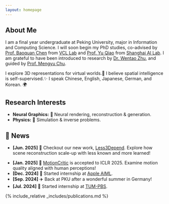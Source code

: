 ```yaml
---
layout: homepage
---
```


## About Me

I am a final year undergraduate at Peking University, major in Information and Computing Science. I will soon begin my PhD studies, co-advised by [Prof. Baoquan Chen](https://baoquanchen.info/) from [VCL Lab](https://vcl.pku.edu.cn/) and [Prof. Yu Qiao](https://mmlab.siat.ac.cn/yuqiao) from [Shanghai AI Lab](https://www.shlab.org.cn/). I am grateful to have been introduced to research by [Dr. Wentao Zhu](https://wentao.live/about.html), and guided by [Prof. Mengyu Chu](https://rachelcmy.github.io/). 

I explore 3D representations for virtual worlds.💫 I believe spatial intelligence is self-supervised.✨ I speak Chinese, English, Japanese, German, and Korean. 🌍

## Research Interests

- **Neural Graphics:** 🎨 Neural rendering, reconstruction & generation. 
- **Physics:** 🔬 Simulation & inverse problems.


## 📰 News
- <span class="date-mono">**[Jun. 2025]** 🚀</span> Checkout our new work, [Less3Depend](https://pku-vcl-geometry.github.io/Less3Depend/). Explore how scene reconstruction scale-up with less known and more learned!
<!-- - <span class="date-mono">**[Jun. 2025]** 💡</span> Checkout our new work, [GenEISP](https://gomenei.github.io/GenEISP/). -->
- <span class="date-mono">**[Jan. 2025]** 🎉</span> [MotionCritic](https://motioncritic.github.io/) is accepted to ICLR 2025. Examine motion quality aligned with human perceptions!
- <span class="date-mono">**[Dec. 2024]** 🍎</span> Started internship at [Apple AIML](https://www.apple.com/).
- <span class="date-mono">**[Sep. 2024]** ✈️</span> Back at PKU after a wonderful summer in Germany!
- <span class="date-mono">**[Jul. 2024]** 🌟</span> Started internship at [TUM-PBS](https://ge.in.tum.de/).


{% include_relative _includes/publications.md %}

<!-- {% include_relative _includes/services.md %} -->